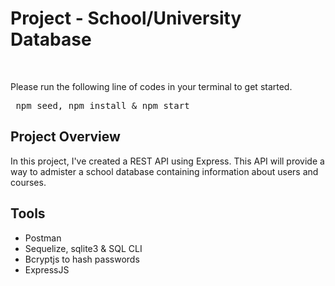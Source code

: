 <h1>Project - School/University Database</h1> <br/>

Please run the following line of codes in your terminal to get started. <br/>
<pre> npm seed, npm install & npm start </pre>

<h2>Project Overview</h2>
<p>In this project, I've created a REST API using Express. This API will provide a way to admister a school database containing information about users and courses.</p>

<h2>Tools</h2>
<ul>
<li>Postman</li>
<li>Sequelize, sqlite3 & SQL CLI</li>
<li>Bcryptjs to hash passwords</li>
<li>ExpressJS</li>
</ul>
